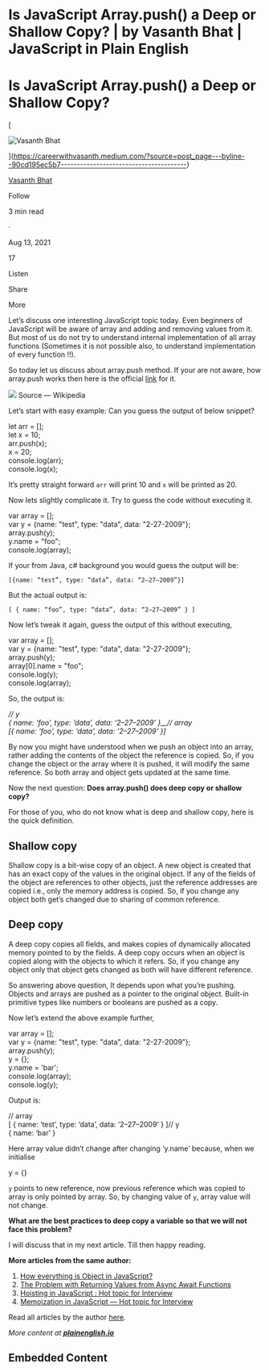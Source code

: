 # Is JavaScript Array.push() a Deep or Shallow Copy? | by Vasanth Bhat | JavaScript in Plain English

# Is JavaScript Array.push() a Deep or Shallow Copy?

[

![Vasanth Bhat](https://miro.medium.com/v2/resize:fill:64:64/1*_7TuhO6i_Q8yHEAobs4WSg.jpeg)





](https://careerwithvasanth.medium.com/?source=post_page---byline--90cd195ec5b7---------------------------------------)

[Vasanth Bhat](https://careerwithvasanth.medium.com/?source=post_page---byline--90cd195ec5b7---------------------------------------)

Follow

3 min read

·

Aug 13, 2021

17

Listen

Share

More

Let’s discuss one interesting JavaScript topic today. Even beginners of JavaScript will be aware of array and adding and removing values from it. But most of us do not try to understand internal implementation of all array functions (Sometimes it is not possible also, to understand implementation of every function !!).

So today let us discuss about array.push method. If your are not aware, how array.push works then here is the official [link](https://developer.mozilla.org/en-US/docs/Web/JavaScript/Reference/Global_Objects/Array/push) for it.

![](https://miro.medium.com/v2/resize:fit:438/0*hi7yig8dFI0tChsz.png)
Source — Wikipedia

Let’s start with easy example: Can you guess the output of below snippet?

let arr = \[\];  
let x = 10;  
arr.push(x);  
x = 20;  
console.log(arr);   
console.log(x);

It’s pretty straight forward `arr` will print 10 and `x` will be printed as 20.

Now lets slightly complicate it. Try to guess the code without executing it.

var array = \[\];  
var y = {name: "test", type: "data", data: "2-27-2009"};  
array.push(y);  
y.name = "foo";  
console.log(array);

If your from Java, c# background you would guess the output will be:

`[{name: “test”, type: “data”, data: “2–27–2009”}]`

But the actual output is:

`[ { name: “foo”, type: “data”, data: “2–27–2009” } ]`

Now let’s tweak it again, guess the output of this without executing,

var array = \[\];  
var y = {name: "test", type: "data", data: "2-27-2009"};  
array.push(y);  
array\[0\].name = "foo";  
console.log(y);  
console.log(array);

So, the output is:

_// y  
{ name: ‘foo’, type: ‘data’, data: ‘2–27–2009’ }__// array  
\[{ name: ‘foo’, type: ‘data’, data: ‘2–27–2009’ }\]_

By now you might have understood when we push an object into an array, rather adding the contents of the object the reference is copied. So, if you change the object or the array where it is pushed, it will modify the same reference. So both array and object gets updated at the same time.

Now the next question: **Does array.push() does deep copy or shallow copy?**

For those of you, who do not know what is deep and shallow copy, here is the quick definition.

## Shallow copy

Shallow copy is a bit-wise copy of an object. A new object is created that has an exact copy of the values in the original object. If any of the fields of the object are references to other objects, just the reference addresses are copied i.e., only the memory address is copied. So, if you change any object both get’s changed due to sharing of common reference.

## Deep copy

A deep copy copies all fields, and makes copies of dynamically allocated memory pointed to by the fields. A deep copy occurs when an object is copied along with the objects to which it refers. So, if you change any object only that object gets changed as both will have different reference.

So answering above question, It depends upon what you’re pushing. Objects and arrays are pushed as a pointer to the original object. Built-in primitive types like numbers or booleans are pushed as a copy.

Now let’s extend the above example further,

var array = \[\];  
var y = {name: "test", type: "data", data: "2-27-2009"};  
array.push(y);  
y = {};   
y.name = 'bar';  
console.log(array);  
console.log(y);

Output is:

// array   
\[ { name: ‘test’, type: ‘data’, data: ‘2–27–2009’ } \]// y  
{ name: ‘bar’ }

Here array value didn’t change after changing ‘y.name’ because, when we initialise

y = {}

`y` points to new reference, now previous reference which was copied to array is only pointed by array. So, by changing value of `y`, array value will not change.

**What are the best practices to deep copy a variable so that we will not face this problem?**

I will discuss that in my next article. Till then happy reading.

**More articles from the same author:**

1.  [How everything is Object in JavaScript?](https://mevasanth.medium.com/how-everything-is-object-in-javascript-a4164d7e6a2d)
2.  [The Problem with Returning Values from Async Await Functions](/problem-with-returning-values-from-async-await-function-javascript-e99c94a47ca5)
3.  [Hoisting in JavaScript : Hot topic for Interview](https://mevasanth.medium.com/hoisting-in-javascript-hot-topic-for-interview-43b463a6a77)
4.  [Memoization in JavaScript — Hot topic for Interview](https://mevasanth.medium.com/memoization-in-javascript-hot-topic-for-interview-815475544ab0)

Read all articles by the author [here](https://mevasanth.medium.com/).

_More content at_ [**_plainenglish.io_**](http://plainenglish.io)

## Embedded Content